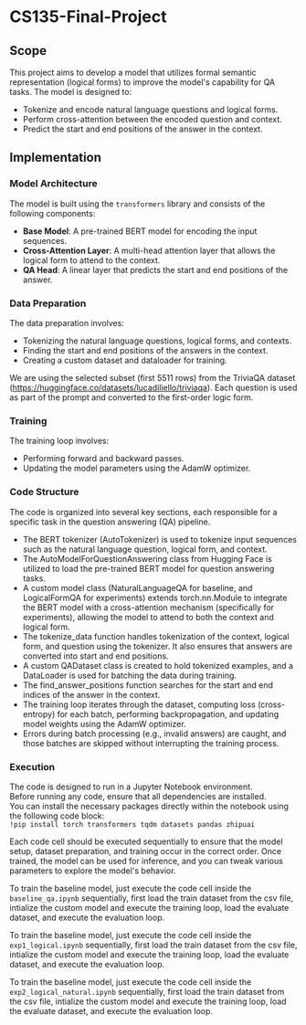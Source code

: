 # CS135-Final-Project

## Scope
This project aims to develop a model that utilizes formal semantic representation (logical forms) to improve the model's capability for QA tasks. The model is designed to:
- Tokenize and encode natural language questions and logical forms.
- Perform cross-attention between the encoded question and context.
- Predict the start and end positions of the answer in the context.

## Implementation
### Model Architecture

The model is built using the `transformers` library and consists of the following components:
- **Base Model**: A pre-trained BERT model for encoding the input sequences.
- **Cross-Attention Layer**: A multi-head attention layer that allows the logical form to attend to the context.
- **QA Head**: A linear layer that predicts the start and end positions of the answer.

### Data Preparation

The data preparation involves:
- Tokenizing the natural language questions, logical forms, and contexts.
- Finding the start and end positions of the answers in the context.
- Creating a custom dataset and dataloader for training.

We are using the selected subset (first 5511 rows) from the TriviaQA dataset (https://huggingface.co/datasets/lucadiliello/triviaqa). Each question is used as part of the prompt and converted to the first-order logic form.

### Training

The training loop involves:
- Performing forward and backward passes.
- Updating the model parameters using the AdamW optimizer.

### Code Structure

The code is organized into several key sections, each responsible for a specific task in the question answering (QA) pipeline.
- The BERT tokenizer (AutoTokenizer) is used to tokenize input sequences such as the natural language question, logical form, and context.
- The AutoModelForQuestionAnswering class from Hugging Face is utilized to load the pre-trained BERT model for question answering tasks.
- A custom model class (NaturalLanguageQA for baseline, and LogicalFormQA for experiments) extends torch.nn.Module to integrate the BERT model with a cross-attention mechanism (specifically for experiments), allowing the model to attend to both the context and logical form.
- The tokenize_data function handles tokenization of the context, logical form, and question using the tokenizer. It also ensures that answers are converted into start and end positions.
- A custom QADataset class is created to hold tokenized examples, and a DataLoader is used for batching the data during training.
- The find_answer_positions function searches for the start and end indices of the answer in the context.
- The training loop iterates through the dataset, computing loss (cross-entropy) for each batch, performing backpropagation, and updating model weights using the AdamW optimizer.
- Errors during batch processing (e.g., invalid answers) are caught, and those batches are skipped without interrupting the training process.

### Execution

The code is designed to run in a Jupyter Notebook environment.  
Before running any code, ensure that all dependencies are installed.  
You can install the necessary packages directly within the notebook using the following code block:  
```!pip install torch transformers tqdm datasets pandas zhipuai```

Each code cell should be executed sequentially to ensure that the model setup, dataset preparation, and training occur in the correct order. Once trained, the model can be used for inference, and you can tweak various parameters to explore the model's behavior.

To train the baseline model, just execute the code cell inside the `baseline_qa.ipynb` sequentially, first load the train dataset from the csv file, intialize the custom model and execute the training loop, load the evaluate dataset, and execute the evaluation loop.

To train the baseline model, just execute the code cell inside the `exp1_logical.ipynb` sequentially, first load the train dataset from the csv file, intialize the custom model and execute the training loop, load the evaluate dataset, and execute the evaluation loop.

To train the baseline model, just execute the code cell inside the `exp2_logical_natural.ipynb` sequentially, first load the train dataset from the csv file, intialize the custom model and execute the training loop, load the evaluate dataset, and execute the evaluation loop.
